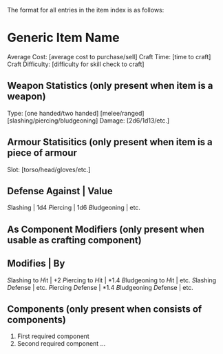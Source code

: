 The format for all entries in the item index is as follows:

Generic Item Name
=================

Average Cost: [average cost to purchase/sell]
Craft Time: [time to craft]
Craft Difficulty: [difficulty for skill check to craft]

Weapon Statistics (only present when item is a weapon)
-----------------
  Type: [one handed/two handed] [melee/ranged] [slashing/piercing/bludgeoning]
  Damage: [2d6/1d13/etc.]

Armour Statisitics (only present when item is a piece of armour
------------------
  Slot: [torso/head/gloves/etc.]

  Defense Against | Value
  ------------------------------
  *S*lashing      | 1d4
  *P*iercing      | 1d6
  *B*ludgeoning   | etc.

As Component Modifiers (only present when usable as crafting component)
----------------------

Modifies                | By
------------------------------
*S*lashing to *H*it     | +2
*P*iercing to *H*it     | *1.4
*B*ludgeoning to *H*it  | etc.
*S*lashing *D*efense    | etc.
*P*iercing *D*efense    | *1.4
*B*ludgeoning *D*efense | etc.


Components (only present when consists of components)
----------
  1. First required component
  2. Second required component
  ...
